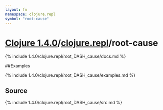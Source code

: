 ```yaml
---
layout: fn
namespace: clojure.repl
symbol: "root-cause"
---
```


# [Clojure 1.4.0](../../)/[clojure.repl](../)/root-cause

{% include 1.4.0/clojure.repl/root_DASH_cause/docs.md %}

##Examples

{% include 1.4.0/clojure.repl/root_DASH_cause/examples.md %}
## Source
{% include 1.4.0/clojure.repl/root_DASH_cause/src.md %}

